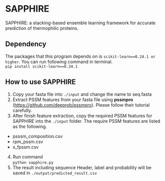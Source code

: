 # SAPPHIRE
SAPPHIRE: a stacking-based ensemble learning framework for accurate prediction of thermophilic proteins.

## Dependency
The packages that this program depends on is 
`scikit-learn==0.24.1 or higher`. You can run following command in terminal.<br>
`pip install scikit-learn==0.24.1`

## How to use SAPPHIRE
1. Copy your fasta file into `./input` and change the name to seq.fasta<br>
2. Extract PSSM features from your fasta file using <b>pssmpro</b> (https://github.com/deeprob/pssmpro). Please follow their tutorial carefully.<br>
3. After finish feature extraction, copy the required PSSM features for SAPPHIRE into the `./input` folder. The require PSSM features are listed as the following.
  - psssm_composition.csv
  - rpm_pssm.csv
  - s_fpssm.csv 
4. Run command<br>
`python sapphire.py`
5. The result including sequence Header, label and probability will be saved in `./output/predicted_result.csv`
